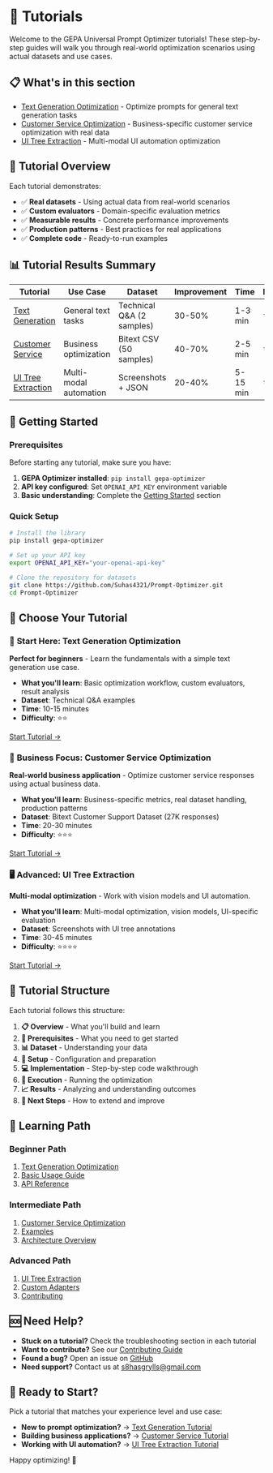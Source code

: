 # 📖 Tutorials

Welcome to the GEPA Universal Prompt Optimizer tutorials! These step-by-step guides will walk you through real-world optimization scenarios using actual datasets and use cases.

## 📋 What's in this section

- [Text Generation Optimization](text-generation-optimization.md) - Optimize prompts for general text generation tasks
- [Customer Service Optimization](customer-service-optimization.md) - Business-specific customer service optimization with real data
- [UI Tree Extraction](ui-tree-extraction.md) - Multi-modal UI automation optimization

## 🎯 Tutorial Overview

Each tutorial demonstrates:

- ✅ **Real datasets** - Using actual data from real-world scenarios
- ✅ **Custom evaluators** - Domain-specific evaluation metrics
- ✅ **Measurable results** - Concrete performance improvements
- ✅ **Production patterns** - Best practices for real applications
- ✅ **Complete code** - Ready-to-run examples

## 📊 Tutorial Results Summary

| Tutorial | Use Case | Dataset | Improvement | Time | Difficulty |
|----------|----------|---------|-------------|------|------------|
| [Text Generation](text-generation-optimization.md) | General text tasks | Technical Q&A (2 samples) | 30-50% | 1-3 min | ⭐⭐ |
| [Customer Service](customer-service-optimization.md) | Business optimization | Bitext CSV (50 samples) | 40-70% | 2-5 min | ⭐⭐⭐ |
| [UI Tree Extraction](ui-tree-extraction.md) | Multi-modal automation | Screenshots + JSON | 20-40% | 5-15 min | ⭐⭐⭐⭐ |

## 🚀 Getting Started

### Prerequisites

Before starting any tutorial, make sure you have:

1. **GEPA Optimizer installed**: `pip install gepa-optimizer`
2. **API key configured**: Set `OPENAI_API_KEY` environment variable
3. **Basic understanding**: Complete the [Getting Started](../getting-started/) section

### Quick Setup

```bash
# Install the library
pip install gepa-optimizer

# Set up your API key
export OPENAI_API_KEY="your-openai-api-key"

# Clone the repository for datasets
git clone https://github.com/Suhas4321/Prompt-Optimizer.git
cd Prompt-Optimizer
```

## 🎯 Choose Your Tutorial

### 🌟 **Start Here: Text Generation Optimization**
**Perfect for beginners** - Learn the fundamentals with a simple text generation use case.

- **What you'll learn**: Basic optimization workflow, custom evaluators, result analysis
- **Dataset**: Technical Q&A examples
- **Time**: 10-15 minutes
- **Difficulty**: ⭐⭐

[Start Tutorial →](text-generation-optimization.md)

### 💼 **Business Focus: Customer Service Optimization**
**Real-world business application** - Optimize customer service responses using actual business data.

- **What you'll learn**: Business-specific metrics, real dataset handling, production patterns
- **Dataset**: Bitext Customer Support Dataset (27K responses)
- **Time**: 20-30 minutes
- **Difficulty**: ⭐⭐⭐

[Start Tutorial →](customer-service-optimization.md)

### 🖥️ **Advanced: UI Tree Extraction**
**Multi-modal optimization** - Work with vision models and UI automation.

- **What you'll learn**: Multi-modal optimization, vision models, UI-specific evaluation
- **Dataset**: Screenshots with UI tree annotations
- **Time**: 30-45 minutes
- **Difficulty**: ⭐⭐⭐⭐

[Start Tutorial →](ui-tree-extraction.md)

## 🔧 Tutorial Structure

Each tutorial follows this structure:

1. **📋 Overview** - What you'll build and learn
2. **🎯 Prerequisites** - What you need to get started
3. **📊 Dataset** - Understanding your data
4. **🔧 Setup** - Configuration and preparation
5. **💻 Implementation** - Step-by-step code walkthrough
6. **🚀 Execution** - Running the optimization
7. **📈 Results** - Analyzing and understanding outcomes
8. **🎯 Next Steps** - How to extend and improve

## 🎯 Learning Path

### Beginner Path
1. [Text Generation Optimization](text-generation-optimization.md)
2. [Basic Usage Guide](../getting-started/basic-usage.md)
3. [API Reference](../api-reference/)

### Intermediate Path
1. [Customer Service Optimization](customer-service-optimization.md)
2. [Examples](../examples/)
3. [Architecture Overview](../architecture/)

### Advanced Path
1. [UI Tree Extraction](ui-tree-extraction.md)
2. [Custom Adapters](../examples/custom-adapters.md)
3. [Contributing](../contributing/)

## 🆘 Need Help?

- **Stuck on a tutorial?** Check the troubleshooting section in each tutorial
- **Want to contribute?** See our [Contributing Guide](../contributing/)
- **Found a bug?** Open an issue on [GitHub](https://github.com/Suhas4321/Prompt-Optimizer/issues)
- **Need support?** Contact us at s8hasgrylls@gmail.com

## 🎉 Ready to Start?

Pick a tutorial that matches your experience level and use case:

- **New to prompt optimization?** → [Text Generation Tutorial](text-generation-optimization.md)
- **Building business applications?** → [Customer Service Tutorial](customer-service-optimization.md)
- **Working with UI automation?** → [UI Tree Extraction Tutorial](ui-tree-extraction.md)

Happy optimizing! 🚀
